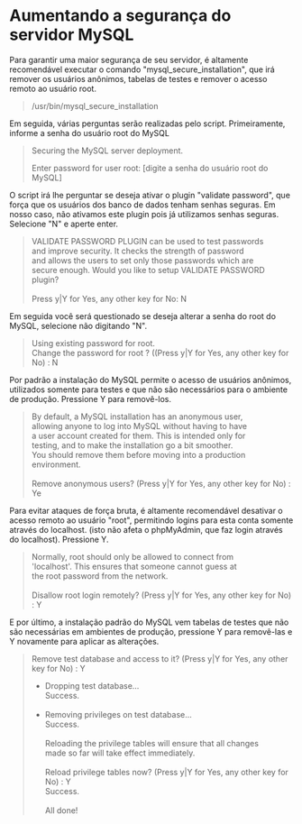 <h1>Aumentando a segurança do servidor MySQL</h1>

Para garantir uma maior segurança de seu servidor, é altamente recomendável executar o comando "mysql_secure_installation", que irá remover os usuários anônimos, tabelas de testes e remover o acesso remoto ao usuário root. 

<blockquote>
  /usr/bin/mysql_secure_installation
</blockquote>

Em seguida, várias perguntas serão realizadas pelo script. Primeiramente, informe a senha do usuário root do MySQL

<blockquote>
  Securing the MySQL server deployment. </br>

  Enter password for user root: [digite a senha do usuário root do MySQL]
</blockquote>

O script irá lhe perguntar se deseja ativar o plugin "validate password", que força que os usuários dos banco de dados tenham senhas seguras. Em nosso caso, não ativamos este plugin pois já utilizamos senhas seguras. Selecione "N" e aperte enter.

<blockquote>

VALIDATE PASSWORD PLUGIN can be used to test passwords </br>
and improve security. It checks the strength of password  </br>
and allows the users to set only those passwords which are  </br>
secure enough. Would you like to setup VALIDATE PASSWORD plugin?  </br>
</br>
Press y|Y for Yes, any other key for No: N  </br>

</blockquote>
Em seguida você será questionado se deseja alterar a senha do root do MySQL, selecione não digitando "N".

<blockquote>
Using existing password for root.  </br>
Change the password for root ? ((Press y|Y for Yes, any other key for No) : N  </br>
</blockquote>

Por padrão a instalação do MySQL permite o acesso de usuários anônimos, utilizados somente para testes e que não são necessários para o ambiente de produção. Pressione Y para removê-los.


<blockquote>
  
  By default, a MySQL installation has an anonymous user,  </br>
allowing anyone to log into MySQL without having to have   </br>
a user account created for them. This is intended only for </br>
testing, and to make the installation go a bit smoother.   </br>
You should remove them before moving into a production     </br>
environment.   </br>
</br>
Remove anonymous users? (Press y|Y for Yes, any other key for No) : Ye

</blockquote>

Para evitar ataques de força bruta, é altamente recomendável desativar o acesso remoto ao usuário "root", permitindo logins para esta conta somente através do localhost. (isto não afeta o phpMyAdmin, que faz login através do localhost). Pressione Y.

<blockquote>
  
Normally, root should only be allowed to connect from  </br>
'localhost'. This ensures that someone cannot guess at </br>
the root password from the network.                    </br>
                                                       </br>
Disallow root login remotely? (Press y|Y for Yes, any other key for No) : Y </br>

</blockquote>  

E por último, a instalação padrão do MySQL vem tabelas de testes que não são necessárias em ambientes de produção, pressione Y para removê-las e Y novamente para aplicar as alterações.

<blockquote>
  
  Remove test database and access to it? (Press y|Y for Yes, any other key for No) : Y    </br>
 - Dropping test database...                                                              </br>
Success.                                                                                  </br>
                                                                                          </br>
 - Removing privileges on test database...                                                </br>
Success.                                                                                  </br>
                                                                                          </br>
Reloading the privilege tables will ensure that all changes                               </br>
made so far will take effect immediately.                                                 </br>
                                                                                          </br>
Reload privilege tables now? (Press y|Y for Yes, any other key for No) : Y                </br>
Success.                                                                                  </br>
                                                                                          </br>
All done!                                                                                 </br>
  
</blockquote>



